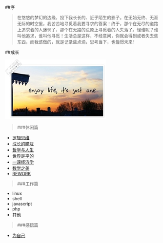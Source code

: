 ##序
>  在悠悠的梦幻的边缘，投下我长长的、近乎陌生的影子。在无始无终、无涯无际的时空里，我苦苦地寻觅着我要寻求的答案！终于，那个在无尽的道路上追求着的人迷惘了，那个在无路的荒原上寻觅着的人失落了。怪谁呢？谁叫他追求，谁叫他寻觅！生活总是这样，不经意间，你就会得到或者失去些东西，而我该做的，就是记录些点滴，思考当下，也憧憬未来!

##成长

![Enjoy_Life](./life/enjoy_life.png)

> ###休闲篇

- [罗辑思维](./reading/luojisw.md)
- [成长的朦胧](./life/%E6%88%90%E9%95%BF.md)
- [哲学与人生](./reading/%E5%93%B2%E5%AD%A6%E4%B8%8E%E4%BA%BA%E7%94%9F.md)
- [世界是平的](./reading/%E4%B8%96%E7%95%8C%E6%98%AF%E5%B9%B3%E7%9A%84.md)
- [一课经济学](./reading/economics-in-one-lesson.md)
- [数学之美](./reading/%E6%95%B0%E5%AD%A6%E4%B9%8B%E7%BE%8E.md)
- [REWORK](./reading/FRIED_Jason_-_Rework.pdf)

> ###工作篇

- linux
- shell
- javascript
- php
- 其他

> ###感悟篇

- [为自己](./life/20160113.md)












